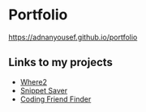 # Portfolio
https://adnanyousef.github.io/portfolio

## Links to my projects
- [Where2](https://adnanyousef.github.io/Where2)
- [Snippet Saver](https://snippet-web.herokuapp.com/)
- [Coding Friend Finder](https://hidden-earth-46755.herokuapp.com/)
  
